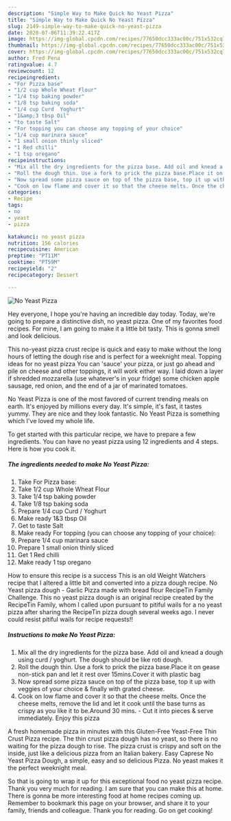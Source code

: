 ```yaml
---
description: "Simple Way to Make Quick No Yeast Pizza"
title: "Simple Way to Make Quick No Yeast Pizza"
slug: 2149-simple-way-to-make-quick-no-yeast-pizza
date: 2020-07-06T11:39:22.417Z
image: https://img-global.cpcdn.com/recipes/77650dcc333ac00c/751x532cq70/no-yeast-pizza-recipe-main-photo.jpg
thumbnail: https://img-global.cpcdn.com/recipes/77650dcc333ac00c/751x532cq70/no-yeast-pizza-recipe-main-photo.jpg
cover: https://img-global.cpcdn.com/recipes/77650dcc333ac00c/751x532cq70/no-yeast-pizza-recipe-main-photo.jpg
author: Fred Pena
ratingvalue: 4.7
reviewcount: 12
recipeingredient:
- "For Pizza base"
- "1/2 cup Whole Wheat Flour"
- "1/4 tsp baking powder"
- "1/8 tsp baking soda"
- "1/4 cup Curd  Yoghurt"
- "1&amp;3 tbsp Oil"
- "to taste Salt"
- "For topping you can choose any topping of your choice"
- "1/4 cup marinara sauce"
- "1 small onion thinly sliced"
- "1 Red chilli"
- "1 tsp oregano"
recipeinstructions:
- "Mix all the dry ingredients for the pizza base. Add oil and knead a dough using curd / yoghurt. The dough should be like roti dough."
- "Roll the dough thin. Use a fork to prick the pizza base.Place it on gease non-stick pan and let it rest over 15mins.Cover it with plastic bag"
- "Now spread some pizza sauce on top of the pizza base, top it up with veggies of your choice &amp; finally with grated cheese."
- "Cook on low flame and cover it so that the cheese melts. Once the cheese melts, remove the lid and let it cook until the base turns as crispy as you like it to be.Around 30 mins. Cut it into pieces &amp; serve immediately. Enjoy this pizza"
categories:
- Recipe
tags:
- no
- yeast
- pizza

katakunci: no yeast pizza 
nutrition: 156 calories
recipecuisine: American
preptime: "PT11M"
cooktime: "PT59M"
recipeyield: "2"
recipecategory: Dessert

---
```



![No Yeast Pizza](https://img-global.cpcdn.com/recipes/77650dcc333ac00c/751x532cq70/no-yeast-pizza-recipe-main-photo.jpg)

Hey everyone, I hope you're having an incredible day today. Today, we're going to prepare a distinctive dish, no yeast pizza. One of my favorites food recipes. For mine, I am going to make it a little bit tasty. This is gonna smell and look delicious.

This no-yeast pizza crust recipe is quick and easy to make without the long hours of letting the dough rise and is perfect for a weeknight meal. Topping ideas for no yeast pizza You can &#39;sauce&#39; your pizza, or just go ahead and pile on cheese and other toppings, it will work either way. I laid down a layer if shredded mozzarella (use whatever&#39;s in your fridge) some chicken apple sausage, red onion, and the end of a jar of marinated tomatoes.

No Yeast Pizza is one of the most favored of current trending meals on earth. It's enjoyed by millions every day. It's simple, it's fast, it tastes yummy. They are nice and they look fantastic. No Yeast Pizza is something which I've loved my whole life.


To get started with this particular recipe, we have to prepare a few ingredients. You can have no yeast pizza using 12 ingredients and 4 steps. Here is how you cook it.

<!--inarticleads1-->

##### The ingredients needed to make No Yeast Pizza:

1. Take For Pizza base:
1. Take 1/2 cup Whole Wheat Flour
1. Take 1/4 tsp baking powder
1. Take 1/8 tsp baking soda
1. Prepare 1/4 cup Curd / Yoghurt
1. Make ready 1&amp;3 tbsp Oil
1. Get to taste Salt
1. Make ready For topping (you can choose any topping of your choice):
1. Prepare 1/4 cup marinara sauce
1. Prepare 1 small onion thinly sliced
1. Get 1 Red chilli
1. Make ready 1 tsp oregano


How to ensure this recipe is a success This is an old Weight Watchers recipe that I altered a little bit and converted into a pizza dough recipe. No Yeast pizza dough - Garlic Pizza made with bread flour RecipeTin Family Challenge. This no yeast pizza dough is an original recipe created by the RecipeTin Family, whom I called upon pursuant to pitiful wails for a no yeast pizza after sharing the RecipeTin pizza dough several weeks ago. I never could resist pitiful wails for recipe requests!! 

<!--inarticleads2-->

##### Instructions to make No Yeast Pizza:

1. Mix all the dry ingredients for the pizza base. Add oil and knead a dough using curd / yoghurt. The dough should be like roti dough.
1. Roll the dough thin. Use a fork to prick the pizza base.Place it on gease non-stick pan and let it rest over 15mins.Cover it with plastic bag
1. Now spread some pizza sauce on top of the pizza base, top it up with veggies of your choice &amp; finally with grated cheese.
1. Cook on low flame and cover it so that the cheese melts. Once the cheese melts, remove the lid and let it cook until the base turns as crispy as you like it to be.Around 30 mins. - Cut it into pieces &amp; serve immediately. Enjoy this pizza


A fresh homemade pizza in minutes with this Gluten-Free Yeast-Free Thin Crust Pizza recipe. The thin crust pizza dough has no yeast, so there is no waiting for the pizza dough to rise. The pizza crust is crispy and soft on the inside, just like a delicious pizza from an Italian bakery. Easy Caprese No Yeast Pizza Dough, a simple, easy and so delicious Pizza. No yeast makes it the perfect weeknight meal. 

So that is going to wrap it up for this exceptional food no yeast pizza recipe. Thank you very much for reading. I am sure that you can make this at home. There is gonna be more interesting food at home recipes coming up. Remember to bookmark this page on your browser, and share it to your family, friends and colleague. Thank you for reading. Go on get cooking!
